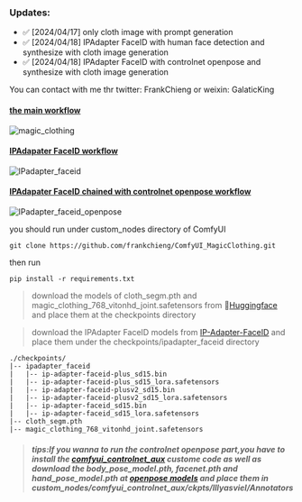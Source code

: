 ### Updates:
- ✅ [2024/04/17] only cloth image with prompt generation
- ✅ [2024/04/18] IPAdapter FaceID with human face detection and synthesize with cloth image generation
- ✅ [2024/04/18] IPAdapter FaceID with controlnet openpose and synthesize with cloth image generation
  
You can contact with me thr twitter: FrankChieng or weixin: GalaticKing

#### [the main workflow](https://github.com/frankchieng/ComfyUI_MagicClothing/blob/main/magic_clothing_workflow.json)
![magic_clothing](https://github.com/frankchieng/ComfyUI_MagicClothing/assets/130369523/6a9e7d05-69c1-4c79-8769-90d876a0a031)

#### [IPAdapater FaceID workflow](https://github.com/frankchieng/ComfyUI_MagicClothing/blob/main/ipadapter_faceid_workflow.json)
![IPadapter_faceid](https://github.com/frankchieng/ComfyUI_MagicClothing/assets/130369523/b42a8510-4076-49ea-932e-e6c8aee344f2)

#### [IPAdapater FaceID chained with controlnet openpose workflow](https://github.com/frankchieng/ComfyUI_MagicClothing/blob/main/ipadapter_faceid_openpose_workflow.json)
![IPadapter_faceid_openpose](https://github.com/frankchieng/ComfyUI_MagicClothing/assets/130369523/3fca5f7f-f9db-410a-bc33-9f69f6442ecf)

you should run under custom_nodes directory of ComfyUI
```shell
git clone https://github.com/frankchieng/ComfyUI_MagicClothing.git
```
then run 
```shell
pip install -r requirements.txt
```

> download the models of cloth_segm.pth and magic_clothing_768_vitonhd_joint.safetensors from 
 🤗[Huggingface](https://huggingface.co/ShineChen1024/MagicClothing) and place them at the checkpoints directory

> download the IPAdapter FaceID models from [IP-Adapter-FaceID](https://huggingface.co/h94/IP-Adapter-FaceID) and place them under the checkpoints/ipadapter_faceid directory

```text
./checkpoints/
|-- ipadapter_faceid
|   |-- ip-adapter-faceid-plus_sd15.bin
|   |-- ip-adapter-faceid-plus_sd15_lora.safetensors
|   |-- ip-adapter-faceid-plusv2_sd15.bin
|   |-- ip-adapter-faceid-plusv2_sd15_lora.safetensors
|   |-- ip-adapter-faceid_sd15.bin
|   |-- ip-adapter-faceid_sd15_lora.safetensors
|-- cloth_segm.pth
|-- magic_clothing_768_vitonhd_joint.safetensors
```
> #####  tips:If you wanna to run the controlnet openpose part,you have to install the [comfyui_controlnet_aux](https://github.com/Fannovel16/comfyui_controlnet_aux) custome code as well as download the body_pose_model.pth, facenet.pth and hand_pose_model.pth at [openpose models](https://huggingface.co/lllyasviel/Annotators) and place them in custom_nodes/comfyui_controlnet_aux/ckpts/lllyasviel/Annotators
